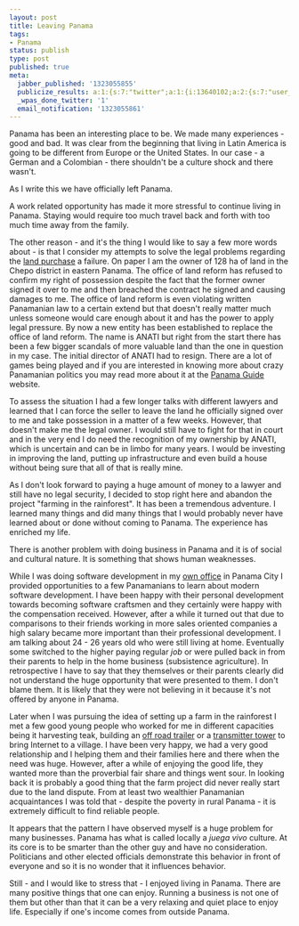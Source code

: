 ```yaml
---
layout: post
title: Leaving Panama
tags:
- Panama
status: publish
type: post
published: true
meta:
  jabber_published: '1323055855'
  publicize_results: a:1:{s:7:"twitter";a:1:{i:13640102;a:2:{s:7:"user_id";s:10:"snscaimito";s:7:"post_id";s:18:"143532783258710016";}}}
  _wpas_done_twitter: '1'
  email_notification: '1323055861'
---
```

<p>Panama has been an interesting place to be. We made many experiences - good and bad. It was clear from the beginning that living in Latin America is going to be different from Europe or the United States. In our case - a German and a Colombian - there shouldn't be a culture shock and there wasn't.</p>
<p>As I write this we have officially left Panama.</p>
<p>A work related opportunity has made it more stressful to continue living in Panama. Staying would require too much travel back and forth with too much time away from the family.</p>
<p>The other reason - and it's the thing I would like to say a few more words about - is that I consider my attempts to solve the legal problems regarding the <a href="http://blog.stephan-schwab.com/2010/08/06/farm-plans-on-hold-due-to-authority-dragging-their-feet/">land purchase</a> a failure. On paper I am the owner of 128 ha of land in the Chepo district in eastern Panama. The office of land reform has refused to confirm my right of possession despite the fact that the former owner signed it over to me and then breached the contract he signed and causing damages to me. The office of land reform is even violating written Panamanian law to a certain extend but that doesn't really matter much unless someone would care enough about it and has the power to apply legal pressure. By now a new entity has been established to replace the office of land reform. The name is ANATI but right from the start there has been a few bigger scandals of more valuable land than the one in question in my case. The initial director of ANATI had to resign. There are a lot of games being played and if you are interested in knowing more about crazy Panamanian politics you may read more about it at the <a href="http://www.panama-guide.com/">Panama Guide</a> website.</p>
<p>To assess the situation I had a few longer talks with different lawyers and learned that I can force the seller to leave the land he officially signed over to me and take possession in a matter of a few weeks. However, that doesn't make me the legal owner. I would still have to fight for that in court and in the very end I do need the recognition of my ownership by ANATI, which is uncertain and can be in limbo for many years. I would be investing in improving the land, putting up infrastructure and even build a house without being sure that all of that is really mine.</p>
<p>As I don't look forward to paying a huge amount of money to a lawyer and still have no legal security, I decided to stop right here and abandon the project "farming in the rainforest". It has been a tremendous adventure. I learned many things and did many things that I would probably never have learned about or done without coming to Panama. The experience has enriched my life.</p>
<p>There is another problem with doing business in Panama and it is of social and cultural nature. It is something that shows human weaknesses.</p>
<p>While I was doing software development in my <a href="http://blog.stephan-schwab.com/2006/07/10/arrived-in-panama-and-started-working-in-my-new-office/">own office</a> in Panama City I provided opportunities to a few Panamanians to learn about modern software development. I have been happy with their personal development towards becoming software craftsmen and they certainly were happy with the compensation received. However, after a while it turned out that due to comparisons to their friends working in more sales oriented companies a high salary became more important than their professional development. I am talking about 24 - 26 years old who were still living at home. Eventually some switched to the higher paying regular <em>job</em> or were pulled back in from their parents to help in the home business (subsistence agriculture). In retrospective I have to say that they themselves or their parents clearly did not understand the huge opportunity that were presented to them. I don't blame them. It is likely that they were not believing in it because it's not offered by anyone in Panama.</p>
<p>Later when I was pursuing the idea of setting up a farm in the rainforest I met a few good young people who worked for me in different capacities being it harvesting teak, building an <a href="http://blog.stephan-schwab.com/2009/12/27/homemade-offroad-trailer/">off road trailer</a> or a <a href="http://blog.stephan-schwab.com/2010/04/12/building-a-transmitter-over-the-weekend/">transmitter tower</a> to bring Internet to a village. I have been very happy, we had a very good relationship and I helping them and their families here and there when the need was huge. However, after a while of enjoying the good life, they wanted more than the proverbial fair share and things went sour. In looking back it is probably a good thing that the farm project did never really start due to the land dispute. From at least two wealthier Panamanian acquaintances I was told that - despite the poverty in rural Panama - it is extremely difficult to find reliable people.</p>
<p>It appears that the pattern I have observed myself is a huge problem for many businesses. Panama has what is called locally a <em>juega vivo</em> culture. At its core is to be smarter than the other guy and have no consideration. Politicians and other elected officials demonstrate this behavior in front of everyone and so it is no wonder that it influences behavior.</p>
<p>Still - and I would like to stress that - I enjoyed living in Panama. There are many positive things that one can enjoy. Running a business is not one of them but other than that it can be a very relaxing and quiet place to enjoy life. Especially if one's income comes from outside Panama.</p>
<p> </p>
